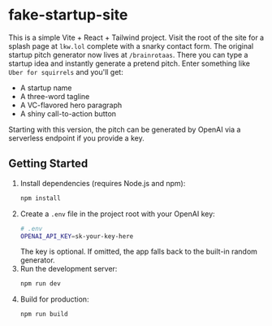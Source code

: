 # fake-startup-site

This is a simple Vite + React + Tailwind project.
Visit the root of the site for a splash page at `lkw.lol` complete with a snarky
contact form. The original startup pitch generator now lives at `/brainrotaas`.
There you can type a startup idea and instantly generate a pretend pitch. Enter
something like `Uber for squirrels` and you'll get:

- A startup name
- A three-word tagline
- A VC-flavored hero paragraph
- A shiny call-to-action button

Starting with this version, the pitch can be generated by OpenAI via a
serverless endpoint if you provide a key.

## Getting Started

1. Install dependencies (requires Node.js and npm):
   ```bash
   npm install
   ```
2. Create a `.env` file in the project root with your OpenAI key:
   ```bash
   # .env
   OPENAI_API_KEY=sk-your-key-here
   ```
   The key is optional. If omitted, the app falls back to the built-in random generator.
3. Run the development server:
   ```bash
   npm run dev
   ```
4. Build for production:
   ```bash
   npm run build
   ```
